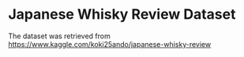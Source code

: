 # Japanese Whisky Review Dataset
The dataset was retrieved from https://www.kaggle.com/koki25ando/japanese-whisky-review

